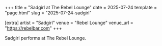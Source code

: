 +++
title = "Sadgirl at The Rebel Lounge"
date = 2025-07-24
template = "page.html"
slug = "2025-07-24-sadgirl"

[extra]
artist = "Sadgirl"
venue = "Rebel Lounge"
venue_url = "https://rebelbar.com"
+++

Sadgirl performs at The Rebel Lounge.
